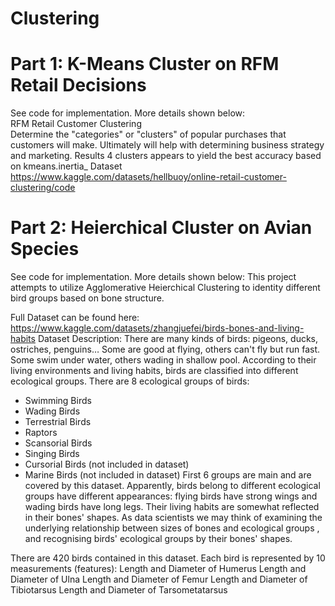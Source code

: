 # Clustering
# Part 1: K-Means Cluster on RFM Retail Decisions
See code for implementation.  More details shown below: </br>
RFM Retail Customer Clustering </br>
Determine the "categories" or "clusters" of popular purchases that customers will make. Ultimately will help with determining business strategy and marketing.
Results
4 clusters appears to yield the best accuracy based on kmeans.inertia_
Dataset
https://www.kaggle.com/datasets/hellbuoy/online-retail-customer-clustering/code

# Part 2: Heierchical Cluster on Avian Species
See code for implementation.  More details shown below:
This project attempts to utilize Agglomerative Heierchical Clustering to identity different bird groups based on bone structure.

Full Dataset can be found here: https://www.kaggle.com/datasets/zhangjuefei/birds-bones-and-living-habits
Dataset Description:
There are many kinds of birds: pigeons, ducks, ostriches, penguins… Some are good at flying, others can't fly but run fast. Some swim under water, others wading in shallow pool.
According to their living environments and living habits, birds are classified into different ecological groups. There are 8 ecological groups of birds:
- Swimming Birds
- Wading Birds
- Terrestrial Birds
- Raptors
- Scansorial Birds
- Singing Birds
- Cursorial Birds (not included in dataset)
- Marine Birds (not included in dataset)
First 6 groups are main and are covered by this dataset.
Apparently, birds belong to different ecological groups have different appearances: flying birds have strong wings and wading birds have long legs. Their living habits are somewhat reflected in their bones' shapes. As data scientists we may think of examining the underlying relationship between sizes of bones and ecological groups , and recognising birds' ecological groups by their bones' shapes.


There are 420 birds contained in this dataset. Each bird is represented by 10 measurements (features):
Length and Diameter of Humerus
Length and Diameter of Ulna
Length and Diameter of Femur
Length and Diameter of Tibiotarsus
Length and Diameter of Tarsometatarsus

